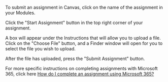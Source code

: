 

To submit an assignment in Canvas, click on the name of the assignment in your Modules.

Click the "Start Assignment" button in the top right corner of your assignment.

A box will appear under the Instructions that will allow you to upload a file. Click on the "Choose File" button, and a Finder window will open for you to select the file you wish to upload.

After the file has uploaded, press the "Submit Assignment" button.

For more specific instructions on completing assignments with Microsoft 365, click here [How do I complete an assignment using Microsoft 365?](https://resourcecenter.byupathway.org/faqs/canvas/how-do-i-complete-an-assignment-using-microsoft-365)



